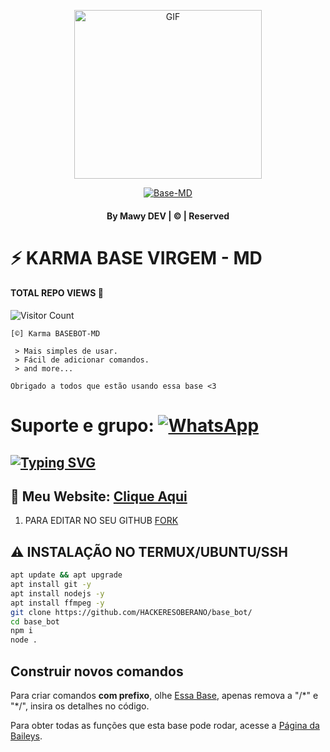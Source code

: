 <div align="center">

  <p align="center">

<img src="https://telegra.ph/file/39f83106b3cfe2125c39a.jpg" alt="GIF" width="300" height="270"/>

</p>

  <p align="center">

<a href="#"><img title="Base-MD" src="https://img.shields.io/badge/base-md-green?colorA=%23ff0000&colorB=%23017e40&style=for-the-badge"></a>

</p>

</div>

#### <p align="center"> By Mawy DEV | © | Reserved  </br> 

# ⚡ KARMA BASE VIRGEM - MD
#### TOTAL REPO VIEWS 📍
![Visitor Count](https://profile-counter.glitch.me/karmarobotbasevirgem/count.svg)

    [©] Karma BASEBOT-MD

     > Mais simples de usar.
     > Fácil de adicionar comandos.
     > and more...  
   
   ```Obrigado a todos que estão usando essa base <3```
   
# Suporte e grupo: <a href="https://linktr.ee/karmabot"><img alt="WhatsApp" src="https://img.shields.io/badge/-Whatsapp%20Group-lightgrey?style=for-the-badge&logo=whatsapp&logoColor=white"/></a>

## [![Typing SVG](https://readme-typing-svg.demolab.com?font=Fira+Code&size=22&pause=800&color=1413F7&width=435&lines=MELHOR+BOT+BASE+NOVA;CRIADA+POR+MAWY+DEV;OBRIGADO+POR+ESTAR+AQUI)](https://git.io/typing-svg)

 </a>

</p>

 ## 🔗 Meu Website: [Clique Aqui](https://linktr.ee/karmabot)

1. PARA EDITAR NO SEU GITHUB [FORK](https://github.com/HACKERESOBERANO/base_bot/fork)

## ⚠ INSTALAÇÃO NO TERMUX/UBUNTU/SSH

```bash
apt update && apt upgrade
apt install git -y
apt install nodejs -y
apt install ffmpeg -y
git clone https://github.com/HACKERESOBERANO/base_bot/
cd base_bot
npm i
node .
```
## Construir novos comandos  
Para criar comandos **com prefixo**, olhe [Essa Base](https://github.com/HACKERESOBERANO/base_bot/blob/main/bat.js#L159), apenas remova a "/\*" e "\*/", insira os detalhes no código.  
  
Para obter todas as funções que esta base pode rodar, acesse a [Página da Baileys](https://adiwajshing.github.io/Baileys/).  
  
